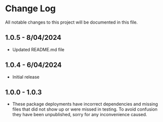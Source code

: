 # Change Log
All notable changes to this project will be documented in this file.

## 1.0.5 - 8/04/2024
* Updated README.md file

## 1.0.4 - 6/04/2024
* Initial release 

## 1.0.0 - 1.0.3 
* These package deployments have incorrect dependencies and missing files that did not show up or were missed in testing. To avoid confusion they have been unpublished, sorry for any inconvenience caused. 
